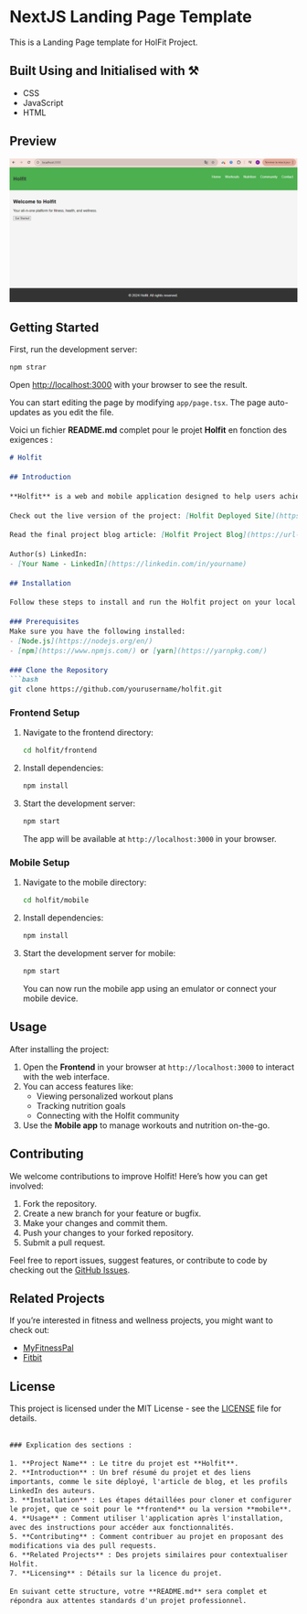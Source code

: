 # NextJS Landing Page Template 

This is a Landing Page template for HolFit Project. 

## Built Using and Initialised with ⚒️
- CSS
- JavaScript
- HTML


## Preview
![Preview](https://github.com/ndeyeamy/HolfitProject/blob/master/landing%20page%20holfit.png)

## Getting Started

First, run the development server:

```bash
npm strar
```

Open [http://localhost:3000](http://localhost:3000) with your browser to see the result.

You can start editing the page by modifying `app/page.tsx`. The page auto-updates as you edit the file.



Voici un fichier **README.md** complet pour le projet **Holfit** en fonction des exigences :

```markdown
# Holfit

## Introduction

**Holfit** is a web and mobile application designed to help users achieve their fitness and wellness goals. Whether you are a beginner or a fitness enthusiast, Holfit provides personalized workout recommendations, nutrition guidance, and a community-driven environment to help users stay motivated and track their progress.

Check out the live version of the project: [Holfit Deployed Site](https://url-of-your-deployed-app.com)

Read the final project blog article: [Holfit Project Blog](https://url-of-your-blog.com)

Author(s) LinkedIn:
- [Your Name - LinkedIn](https://linkedin.com/in/yourname)

## Installation

Follow these steps to install and run the Holfit project on your local machine.

### Prerequisites
Make sure you have the following installed:
- [Node.js](https://nodejs.org/en/)
- [npm](https://www.npmjs.com/) or [yarn](https://yarnpkg.com/)

### Clone the Repository
```bash
git clone https://github.com/yourusername/holfit.git
```

### Frontend Setup
1. Navigate to the frontend directory:
   ```bash
   cd holfit/frontend
   ```
2. Install dependencies:
   ```bash
   npm install
   ```
3. Start the development server:
   ```bash
   npm start
   ```
   The app will be available at `http://localhost:3000` in your browser.

### Mobile Setup
1. Navigate to the mobile directory:
   ```bash
   cd holfit/mobile
   ```
2. Install dependencies:
   ```bash
   npm install
   ```
3. Start the development server for mobile:
   ```bash
   npm start
   ```
   You can now run the mobile app using an emulator or connect your mobile device.

## Usage

After installing the project:

1. Open the **Frontend** in your browser at `http://localhost:3000` to interact with the web interface.
2. You can access features like:
   - Viewing personalized workout plans
   - Tracking nutrition goals
   - Connecting with the Holfit community
3. Use the **Mobile app** to manage workouts and nutrition on-the-go.

## Contributing

We welcome contributions to improve Holfit! Here’s how you can get involved:

1. Fork the repository.
2. Create a new branch for your feature or bugfix.
3. Make your changes and commit them.
4. Push your changes to your forked repository.
5. Submit a pull request.

Feel free to report issues, suggest features, or contribute to code by checking out the [GitHub Issues](https://github.com/yourusername/holfit/issues).

## Related Projects

If you’re interested in fitness and wellness projects, you might want to check out:

- [MyFitnessPal](https://www.myfitnesspal.com/)
- [Fitbit](https://www.fitbit.com/)

## License

This project is licensed under the MIT License - see the [LICENSE](LICENSE) file for details.
```

### Explication des sections :

1. **Project Name** : Le titre du projet est **Holfit**.
2. **Introduction** : Un bref résumé du projet et des liens importants, comme le site déployé, l'article de blog, et les profils LinkedIn des auteurs.
3. **Installation** : Les étapes détaillées pour cloner et configurer le projet, que ce soit pour le **frontend** ou la version **mobile**.
4. **Usage** : Comment utiliser l'application après l'installation, avec des instructions pour accéder aux fonctionnalités.
5. **Contributing** : Comment contribuer au projet en proposant des modifications via des pull requests.
6. **Related Projects** : Des projets similaires pour contextualiser Holfit.
7. **Licensing** : Détails sur la licence du projet.

En suivant cette structure, votre **README.md** sera complet et répondra aux attentes standards d'un projet professionnel.


